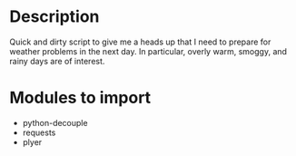 # Description
Quick and dirty script to give me a heads up that I need to prepare for weather problems in the next day. In particular, overly warm, smoggy, and rainy days are of interest.

# Modules to import
* python-decouple
* requests
* plyer
